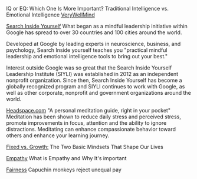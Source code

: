 




IQ or EQ: Which One Is More Important? Traditional Intelligence vs. Emotional Intelligence [VeryWellMind](https://www.verywellmind.com/iq-or-eq-which-one-is-more-important-2795287)


[Search Inside Yourself](https://drive.google.com/file/d/0B5aB0OHeInzgV3hmZkVlZS04c28/view)
What began as a mindful leadership initiative within Google has spread to over 30 countries and 100 cities around the world.

Developed at Google by leading experts in neuroscience, business, and psychology, Search Inside yourself teaches you "practical mindful leadership and emotional intelligence tools to bring out your best." 

Interest outside Google was so great that the Search Inside Yourself Leadership Institute (SIYLI) was established in 2012 as an independent nonprofit organization. Since then, Search Inside Yourself has become a globally recognized program and SIYLI continues to work with Google, as well as other corporate, nonprofit and government organizations around the world.

[Headspace.com](http://headspace.com/)
"A personal meditation guide, right in your pocket" 
Meditation has been shown to reduce daily stress and perceived stress, promote improvements in focus, attention and the ability to ignore distractions. Meditating can enhance compassionate behavior toward others and enhance your learning journey. 

[Fixed vs. Growth:](https://www.brainpickings.org/2014/01/29/carol-dweck-mindset/)
The Two Basic Mindsets That Shape Our Lives


[Empathy](https://www.verywellmind.com/what-is-empathy-2795562)
What is Empathy and Why It's important

[Fairness](https://www.youtube.com/watch?v=lKhAd0Tyny0)
Capuchin monkeys reject unequal pay